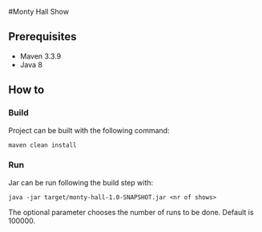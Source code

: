 #Monty Hall Show

## Prerequisites
- Maven 3.3.9
- Java 8

## How to
### Build
Project can be built with the following command:

`maven clean install`
### Run
Jar can be run following the build step with:

`java -jar target/monty-hall-1.0-SNAPSHOT.jar <nr of shows>`

The optional parameter <nr of shows> chooses the number of runs to be done. Default is 100000.